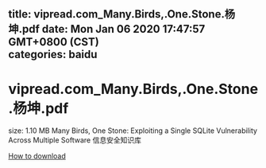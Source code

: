 
title: vipread.com_Many.Birds,.One.Stone.杨坤.pdf
date: Mon Jan 06 2020 17:47:57 GMT+0800 (CST)    
categories: baidu
---

# vipread.com_Many.Birds,.One.Stone.杨坤.pdf
size: 1.10 MB
 Many Birds, One Stone: Exploiting a Single SQLite Vulnerability Across Multiple Software 信息安全知识库
 

[How to download](https://bpcam.bemobtrk.com/go/2ceec3aa-1ca2-46d6-b9ff-aaa5c184517c?jno=2555)